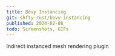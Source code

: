 ```yaml
---
title: Bevy Instancing
git: shfty-rust/bevy-instancing
published: 2024-02-08
todo: Screenshots, GIFs
---
```


Indirect instanced mesh rendering plugin

